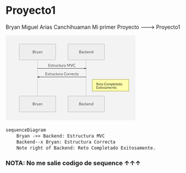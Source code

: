 # Proyecto1
Bryan Miguel Arias Canchihuaman
Mi primer Proyecto ---> Proyecto1

![enter image description here](sequence.jpg)

```mermaid
sequenceDiagram
    Bryan ->> Backend: Estructura MVC
    Backend--x Bryan: Estructura Correcta
    Note right of Backend: Reto Completado Exitosamente.
```

### NOTA: No me salie codigo de sequence ↑↑↑